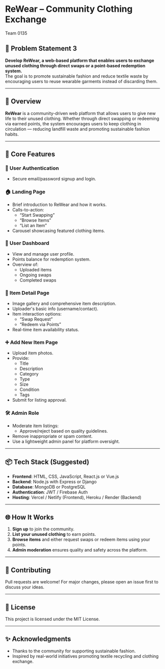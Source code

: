 # ReWear – Community Clothing Exchange

Team 0135

## 🚀 Problem Statement 3

**Develop ReWear, a web-based platform that enables users to exchange unused clothing through direct swaps or a point-based redemption system.**  
The goal is to promote sustainable fashion and reduce textile waste by encouraging users to reuse wearable garments instead of discarding them.

---

## 🌿 Overview

**ReWear** is a community-driven web platform that allows users to give new life to their unused clothing. Whether through direct swapping or redeeming via earned points, the system encourages users to keep clothing in circulation — reducing landfill waste and promoting sustainable fashion habits.

---

## 🧩 Core Features

### 🔐 User Authentication
- Secure email/password signup and login.

### 🏠 Landing Page
- Brief introduction to ReWear and how it works.
- Calls-to-action:
  - “Start Swapping”
  - “Browse Items”
  - “List an Item”
- Carousel showcasing featured clothing items.

### 👤 User Dashboard
- View and manage user profile.
- Points balance for redemption system.
- Overview of:
  - Uploaded items
  - Ongoing swaps
  - Completed swaps

### 👗 Item Detail Page
- Image gallery and comprehensive item description.
- Uploader's basic info (username/contact).
- Item interaction options:
  - “Swap Request”
  - “Redeem via Points”
- Real-time item availability status.

### ➕ Add New Item Page
- Upload item photos.
- Provide:
  - Title
  - Description
  - Category
  - Type
  - Size
  - Condition
  - Tags
- Submit for listing approval.

### 🛠️ Admin Role
- Moderate item listings:
  - Approve/reject based on quality guidelines.
- Remove inappropriate or spam content.
- Use a lightweight admin panel for platform oversight.

---

## 📦 Tech Stack (Suggested)
- **Frontend**: HTML, CSS, JavaScript, React.js or Vue.js  
- **Backend**: Node.js with Express or Django  
- **Database**: MongoDB or PostgreSQL  
- **Authentication**: JWT / Firebase Auth  
- **Hosting**: Vercel / Netlify (Frontend), Heroku / Render (Backend)

---

## 🌐 How It Works
1. **Sign up** to join the community.
2. **List your unused clothing** to earn points.
3. **Browse items** and either request swaps or redeem items using your points.
4. **Admin moderation** ensures quality and safety across the platform.

---

## 🤝 Contributing

Pull requests are welcome! For major changes, please open an issue first to discuss your ideas.

---

## 📄 License

This project is licensed under the MIT License.

---

## ✨ Acknowledgments
- Thanks to the community for supporting sustainable fashion.
- Inspired by real-world initiatives promoting textile recycling and clothing exchange.

